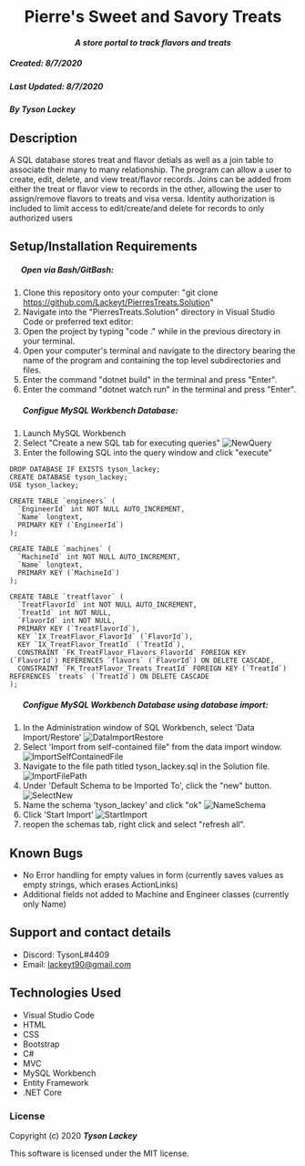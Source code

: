 <h1 align="center"><strong>Pierre's Sweet and Savory Treats</strong></h1>

<h4 align="center"><em>A store portal to track flavors and treats</em></h4>


##### __Created:__ 8/7/2020
##### __Last Updated:__ 8/7/2020 
##### By _**Tyson Lackey**_  


## Description

A SQL database stores treat and flavor detials as well as a join table to associate their many to many relationship. The program can allow a user to create, edit, delete, and view treat/flavor records. Joins can be added from either the treat or flavor view to records in the other, allowing the user to assign/remove flavors to treats and visa versa. Identity authorization is included to limit access to edit/create/and delete for records to only authorized users

## Setup/Installation Requirements

##### &nbsp;&nbsp;&nbsp;&nbsp;&nbsp;&nbsp;Open via Bash/GitBash:

1. Clone this repository onto your computer:
    "git clone https://github.com/Lackeyt/PierresTreats.Solution"
2. Navigate into the "PierresTreats.Solution" directory in Visual Studio Code or preferred text editor:
3. Open the project by typing "code ." while in the previous directory in your terminal.
4. Open your computer's terminal and navigate to the directory bearing the name of the program and containing the top level subdirectories and files.
5. Enter the command "dotnet build" in the terminal and press "Enter".
6. Enter the command "dotnet watch run" in the terminal and press "Enter".


##### &nbsp;&nbsp;&nbsp;&nbsp;&nbsp;&nbsp; Configue MySQL Workbench Database:
1. Launch MySQL Workbench
2. Select "Create a new SQL tab for executing queries"
![NewQuery](./PierresTreats/wwwroot/assets/images/readme/NewQuery.PNG)
3. Enter the following SQL into the query window and click "execute"

```
DROP DATABASE IF EXISTS tyson_lackey;
CREATE DATABASE tyson_lackey;
USE tyson_lackey;

CREATE TABLE `engineers` (
  `EngineerId` int NOT NULL AUTO_INCREMENT,
  `Name` longtext,
  PRIMARY KEY (`EngineerId`)
);

CREATE TABLE `machines` (
  `MachineId` int NOT NULL AUTO_INCREMENT,
  `Name` longtext,
  PRIMARY KEY (`MachineId`)
);

CREATE TABLE `treatflavor` (
  `TreatFlavorId` int NOT NULL AUTO_INCREMENT,
  `TreatId` int NOT NULL,
  `FlavorId` int NOT NULL,
  PRIMARY KEY (`TreatFlavorId`),
  KEY `IX_TreatFlavor_FlavorId` (`FlavorId`),
  KEY `IX_TreatFlavor_TreatId` (`TreatId`),
  CONSTRAINT `FK_TreatFlavor_Flavors_FlavorId` FOREIGN KEY (`FlavorId`) REFERENCES `flavors` (`FlavorId`) ON DELETE CASCADE,
  CONSTRAINT `FK_TreatFlavor_Treats_TreatId` FOREIGN KEY (`TreatId`) REFERENCES `treats` (`TreatId`) ON DELETE CASCADE
);
```

##### &nbsp;&nbsp;&nbsp;&nbsp;&nbsp;&nbsp; Configue MySQL Workbench Database using database import:
1. In the Administration window of SQL Workbench, select 'Data Import/Restore'
![DataImportRestore](./PierresTreats/wwwroot/assets/images/readme/DataImportRestore.PNG)
2. Select 'Import from self-contained file" from the data import window.
![ImportSelfContainedFile](./PierresTreats/wwwroot/assets/images/readme/ImportSelfContainedFile.PNG)
3. Navigate to the file path titled tyson_lackey.sql in the Solution file.
![ImportFilePath](./PierresTreats/wwwroot/assets/images/readme/ImportFilePath.PNG)
4. Under 'Default Schema to be Imported To', click the "new" button.
![SelectNew](./PierresTreats/wwwroot/assets/images/readme/SelectNew.PNG)
5. Name the schema 'tyson_lackey' and click "ok"
![NameSchema](./PierresTreats/wwwroot/assets/images/readme/NameSchema.PNG)
6. Click 'Start Import'
![StartImport](./PierresTreats/wwwroot/assets/images/readme/StartImport.PNG)
7. reopen the schemas tab, right click and select "refresh all".

## Known Bugs

* No Error handling for empty values in form (currently saves values as empty strings, which erases ActionLinks)
* Additional fields not added to Machine and Engineer classes (currently only Name)

## Support and contact details

* Discord: TysonL#4409
* Email: lackeyt90@gmail.com


## Technologies Used

* Visual Studio Code
* HTML
* CSS
* Bootstrap
* C#
* MVC
* MySQL Workbench
* Entity Framework
* .NET Core

### License

Copyright (c) 2020 **_Tyson Lackey_**

This software is licensed under the MIT license.